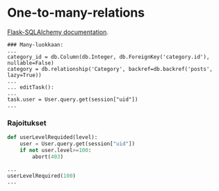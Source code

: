 # One-to-many-relations
[Flask-SQLAlchemy documentation](https://flask-sqlalchemy.palletsprojects.com/en/2.x/quickstart/).

```
### Many-luokkaan:
...
category_id = db.Column(db.Integer, db.ForeignKey('category.id'), nullable=False)
category = db.relationship('Category', backref=db.backref('posts', lazy=True))
...
... editTask():
...
task.user = User.query.get(session["uid"])
...
```
### Rajoitukset
```python
def userLevelRequided(level):
	user = User.query.get(session["uid"])
	if not user.level>=100:
		abort(403)

...
userLevelRequired(100)
...
```
